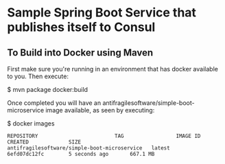 # Sample Spring Boot Service that publishes itself to Consul

## To Build into Docker using Maven

First make sure you're running in an environment that has docker available to you. Then execute:

$ mvn package docker:build

Once completed you will have an antifragilesoftware/simple-boot-microservice image available, as seen by executing:

$ docker images

```
REPOSITORY                         TAG                 IMAGE ID            CREATED             SIZE
antifragilesoftware/simple-boot-microservice   latest              6efd07dc12fc        5 seconds ago       667.1 MB
```
